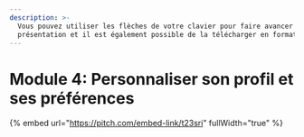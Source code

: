 ```yaml
---
description: >-
  Vous pouvez utiliser les flèches de votre clavier pour faire avancer la
  présentation et il est également possible de la télécharger en format PDF.
---
```


# Module 4: Personnaliser son profil et ses préférences

{% embed url="https://pitch.com/embed-link/t23sri" fullWidth="true" %}

